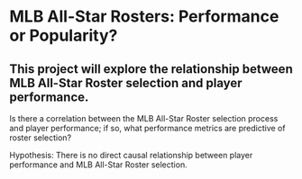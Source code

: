 # MLB All-Star Rosters: Performance or Popularity?

## This project will explore the relationship between MLB All-Star Roster selection and player performance.

Is there a correlation between the MLB All-Star Roster selection process and player performance; if so, what performance metrics are predictive of roster selection?

Hypothesis: There is no direct causal relationship between player performance and MLB All-Star Roster selection. 
